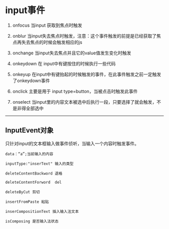 # input事件

1. onfocus 当input 获取到焦点时触发

2. onblur 当input失去焦点时触发，注意：这个事件触发的前提是已经获取了焦点再失去焦点的时候会触发相应的js

3. onchange 当input失去焦点并且它的value值发生变化时触发

4. onkeydown 在 input中有键按住的时候执行一些代码

5. onkeyup 在input中有键抬起的时候触发的事件，在此事件触发之前一定触发了onkeydown事件

6. onclick 主要是用于 input type=button，当被点击时触发此事件

7. onselect 当input里的内容文本被选中后执行一段，只要选择了就会触发，不是非得全部选中

---

## InputEvent对象

只针对input的文本框输入做事件侦听，当输入一个内容时触发事件。

    data：“a”;当前输入的内容    

    inputType:"inserText" 输入的类型    

    deleteContentBackword 退格  

    deleteContentForword  del   

    deleteByCut 剪切    

    insertFromPaste 粘贴    

    inserCompositionText 插入输入法文本 

    isComposing 是否输入法状态 
